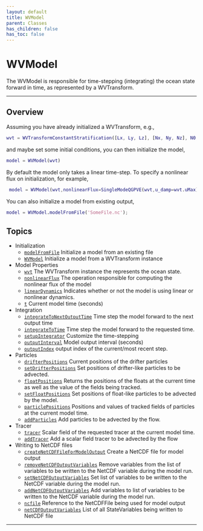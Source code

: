 ```yaml
---
layout: default
title: WVModel
parent: Classes
has_children: false
has_toc: false
---
```


#  WVModel

The WVModel is responsible for time-stepping (integrating) the ocean state forward in time, as represented by a WVTransform.


---

## Overview
 
  Assuming you have already initialized a WVTransform, e.g.,
  ```matlab
  wvt = WVTransformConstantStratification([Lx, Ly, Lz], [Nx, Ny, Nz], N0,latitude=latitude);
  ```
  and maybe set some initial conditions, you can then initialize the
  model,
  ```matlab
  model = WVModel(wvt)
  ```
  
  By default the model only takes a linear time-step. To specify a
  nonlinear flux on initialization, for example,
 ```matlab
  model = WVModel(wvt,nonlinearFlux=SingleModeQGPVE(wvt,u_damp=wvt.uMax));
 ```
 
  You can also initialize a model from existing output,
  ```matlab
  model = WVModel.modelFromFile('SomeFile.nc');
 ```
  
            


## Topics
+ Initialization
  + [`modelFromFile`](/classes/wvmodel/modelfromfile.html) Initialize a model from an existing file
  + [`WVModel`](/classes/wvmodel/wvmodel.html) Initialize a model from a WVTransform instance
+ Model Properties
  + [`wvt`](/classes/wvmodel/wvt.html) The WVTransform instance the represents the ocean state.
  + [`nonlinearFlux`](/classes/wvmodel/nonlinearflux.html) The operation responsible for computing the nonlinear flux of the model
  + [`linearDynamics`](/classes/wvmodel/lineardynamics.html) Indicates whether or not the model is using linear or nonlinear dynamics.
  + [`t`](/classes/wvmodel/t.html) Current model time (seconds)
+ Integration
  + [`integrateToNextOutputTime`](/classes/wvmodel/integratetonextoutputtime.html) Time step the model forward to the next output time
  + [`integrateToTime`](/classes/wvmodel/integratetotime.html) Time step the model forward to the requested time.
  + [`setupIntegrator`](/classes/wvmodel/setupintegrator.html) Customize the time-stepping
  + [`outputInterval`](/classes/wvmodel/outputinterval.html) Model output interval (seconds)
  + [`outputIndex`](/classes/wvmodel/outputindex.html) output index of the current/most recent step.
+ Particles
  + [`drifterPositions`](/classes/wvmodel/drifterpositions.html) Current positions of the drifter particles
  + [`setDrifterPositions`](/classes/wvmodel/setdrifterpositions.html) Set positions of drifter-like particles to be advected.
  + [`floatPositions`](/classes/wvmodel/floatpositions.html) Returns the positions of the floats at the current time as well as the value of the fields being tracked.
  + [`setFloatPositions`](/classes/wvmodel/setfloatpositions.html) Set positions of float-like particles to be advected by the model.
  + [`particlePositions`](/classes/wvmodel/particlepositions.html) Positions and values of tracked fields of particles at the current model time.
  + [`addParticles`](/classes/wvmodel/addparticles.html) Add particles to be advected by the flow.
+ Tracer
  + [`tracer`](/classes/wvmodel/tracer.html) Scalar field of the requested tracer at the current model time.
  + [`addTracer`](/classes/wvmodel/addtracer.html) Add a scalar field tracer to be advected by the flow
+ Writing to NetCDF files
  + [`createNetCDFFileForModelOutput`](/classes/wvmodel/createnetcdffileformodeloutput.html) Create a NetCDF file for model output
  + [`removeNetCDFOutputVariables`](/classes/wvmodel/removenetcdfoutputvariables.html) Remove variables from the list of variables to be written to the NetCDF variable during the model run.
  + [`setNetCDFOutputVariables`](/classes/wvmodel/setnetcdfoutputvariables.html) Set list of variables to be written to the NetCDF variable during the model run.
  + [`addNetCDFOutputVariables`](/classes/wvmodel/addnetcdfoutputvariables.html) Add variables to list of variables to be written to the NetCDF variable during the model run.
  + [`ncfile`](/classes/wvmodel/ncfile.html) Reference to the NetCDFFile being used for model output
  + [`netCDFOutputVariables`](/classes/wvmodel/netcdfoutputvariables.html) List of all StateVariables being written to NetCDF file


---